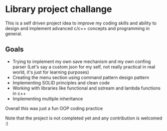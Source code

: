 ﻿# Library project challange

This is a self driven project idea to improve my coding skills and ability to design and implement advanced c/c++ concepts and programming in general.

## Goals
- Trying to implement my own save mechanism and my own confing parser (Let's say a custom json for my self, not really practical in real world, it's just for learning purposes)
- Creating the menu section using command pattern design pattern
- Implementing SOLID principles and clean code
- Working with libraries like functional and sstream and lambda functions in c++
- Implementing multiple inheritance

Overall this was just a fun OOP coding practice 

Note that the project is not completed yet and any contribution is welcomed :)
